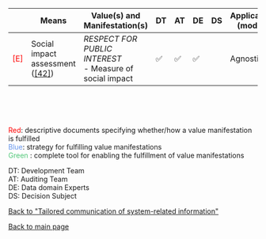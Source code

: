 |       | Means  | Value(s) and Manifestation(s)| DT|AT | DE | DS | Application (model) | Approach | Visual elements | Additional details
| ----------- |  --------------------------- | ---------------  |------------------------------|-------------| ----------------------|----------------------|----------------------------|--------------------|------------------------|--------------------------------- |
<span style="color:red">[E]</span> | Social impact assessment ([[42]](../references.md#raji2020))| *RESPECT FOR PUBLIC INTEREST* <br> - Measure of social impact  | ✅| ✅| ✅| | Agnostic | Anticipate scenarios|| 


<br>
<br>
<br>

<span style="color:red">Red</span>: descriptive documents specifying whether/how a value manifestation is fulfilled<br>
<span style="color:#6495ED">Blue</span>: strategy for fulfilling value manifestations<br>
<span style="color:#50C878">Green</span> : complete tool for enabling the fulfillment of value manifestations <br>

DT: Development Team <br>
AT: Auditing Team <br>
DE: Data domain Experts <br>
DS: Decision Subject<br>


[Back to "Tailored communication of system-related information"](../Table3A.md)

[Back to main page](../index.md)